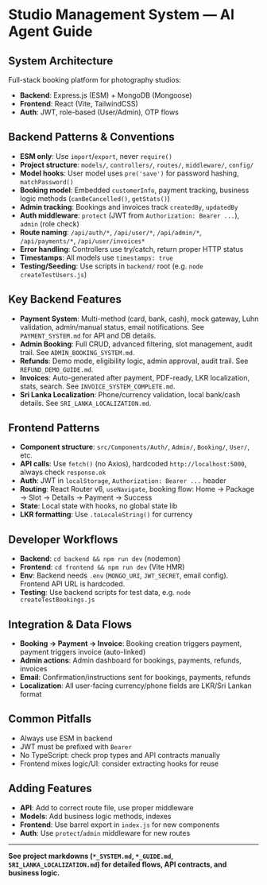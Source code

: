 
# Studio Management System — AI Agent Guide

## System Architecture
Full-stack booking platform for photography studios:
- **Backend**: Express.js (ESM) + MongoDB (Mongoose)
- **Frontend**: React (Vite, TailwindCSS)
- **Auth**: JWT, role-based (User/Admin), OTP flows

## Backend Patterns & Conventions
- **ESM only**: Use `import`/`export`, never `require()`
- **Project structure**: `models/`, `controllers/`, `routes/`, `middleware/`, `config/`
- **Model hooks**: User model uses `pre('save')` for password hashing, `matchPassword()`
- **Booking model**: Embedded `customerInfo`, payment tracking, business logic methods (`canBeCancelled()`, `getStats()`)
- **Admin tracking**: Bookings and invoices track `createdBy`, `updatedBy`
- **Auth middleware**: `protect` (JWT from `Authorization: Bearer ...`), `admin` (role check)
- **Route naming**: `/api/auth/*`, `/api/user/*`, `/api/admin/*`, `/api/payments/*`, `/api/user/invoices*`
- **Error handling**: Controllers use try/catch, return proper HTTP status
- **Timestamps**: All models use `timestamps: true`
- **Testing/Seeding**: Use scripts in `backend/` root (e.g. `node createTestUsers.js`)

## Key Backend Features
- **Payment System**: Multi-method (card, bank, cash), mock gateway, Luhn validation, admin/manual status, email notifications. See `PAYMENT_SYSTEM.md` for API and DB details.
- **Admin Booking**: Full CRUD, advanced filtering, slot management, audit trail. See `ADMIN_BOOKING_SYSTEM.md`.
- **Refunds**: Demo mode, eligibility logic, admin approval, audit trail. See `REFUND_DEMO_GUIDE.md`.
- **Invoices**: Auto-generated after payment, PDF-ready, LKR localization, stats, search. See `INVOICE_SYSTEM_COMPLETE.md`.
- **Sri Lanka Localization**: Phone/currency validation, local bank/cash details. See `SRI_LANKA_LOCALIZATION.md`.

## Frontend Patterns
- **Component structure**: `src/Components/Auth/`, `Admin/`, `Booking/`, `User/`, etc.
- **API calls**: Use `fetch()` (no Axios), hardcoded `http://localhost:5000`, always check `response.ok`
- **Auth**: JWT in `localStorage`, `Authorization: Bearer ...` header
- **Routing**: React Router v6, `useNavigate`, booking flow: Home → Package → Slot → Details → Payment → Success
- **State**: Local state with hooks, no global state lib
- **LKR formatting**: Use `.toLocaleString()` for currency

## Developer Workflows
- **Backend**: `cd backend && npm run dev` (nodemon)
- **Frontend**: `cd frontend && npm run dev` (Vite HMR)
- **Env**: Backend needs `.env` (`MONGO_URI`, `JWT_SECRET`, email config). Frontend API URL is hardcoded.
- **Testing**: Use backend scripts for test data, e.g. `node createTestBookings.js`

## Integration & Data Flows
- **Booking → Payment → Invoice**: Booking creation triggers payment, payment triggers invoice (auto-linked)
- **Admin actions**: Admin dashboard for bookings, payments, refunds, invoices
- **Email**: Confirmation/instructions sent for bookings, payments, refunds
- **Localization**: All user-facing currency/phone fields are LKR/Sri Lankan format

## Common Pitfalls
- Always use ESM in backend
- JWT must be prefixed with `Bearer `
- No TypeScript: check prop types and API contracts manually
- Frontend mixes logic/UI: consider extracting hooks for reuse

## Adding Features
- **API**: Add to correct route file, use proper middleware
- **Models**: Add business logic methods, indexes
- **Frontend**: Use barrel export in `index.js` for new components
- **Auth**: Use `protect`/`admin` middleware for new routes

---
**See project markdowns (`*_SYSTEM.md`, `*_GUIDE.md`, `SRI_LANKA_LOCALIZATION.md`) for detailed flows, API contracts, and business logic.**
